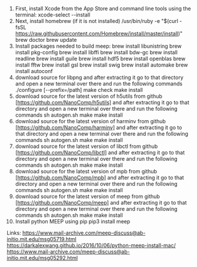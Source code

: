 
1. First, install Xcode from the App Store and command line tools using the terminal:
xcode-select --install
2. Next, install homebrew (if it is not installed)
/usr/bin/ruby -e "$(curl -fsSL https://raw.githubusercontent.com/Homebrew/install/master/install)"
brew doctor
brew update
3. Install packages needed to build meep:
brew install libunistring
brew install pkg-config
brew install libffi
brew install bdw-gc
brew install readline
brew install guile
brew install hdf5
brew install openblas
brew install fftw
brew install gsl
brew install swig
brew install automake
brew install autoconf
4. download source for libpng and after extracting it go to that directory and open a new terminal over there and run the following commands
./configure [--prefix=/path]
make check
make install
5. download source for the latest version of h5utils from github [https://github.com/NanoComp/h5utils] and after extracting it go to that directory and open a new terminal over there and run the following commands
sh autogen.sh
make
make install
6. download source for the latest version of harminv from github [https://github.com/NanoComp/harminv] and after extracting it go to that directory and open a new terminal over there and run the following commands
sh autogen.sh
make
make install
7. download source for the latest version of libctl from github [https://github.com/NanoComp/libctl] and after extracting it go to that directory and open a new terminal over there and run the following commands
sh autogen.sh
make
make install
8. download source for the latest version of mpb from github [https://github.com/NanoComp/mpb] and after extracting it go to that directory and open a new terminal over there and run the following commands
sh autogen.sh
make
make install
9. download source for the latest version of meep from github [https://github.com/NanoComp/meep] and after extracting it go to that directory and open a new terminal over there and run the following commands
sh autogen.sh
make
make install
10. Install python MEEP using pip
pip3 install meep

Links:
https://www.mail-archive.com/meep-discuss@ab-initio.mit.edu/msg05719.html
https://darkalexwang.github.io/2016/10/06/python-meep-install-mac/
https://www.mail-archive.com/meep-discuss@ab-initio.mit.edu/msg05292.html
